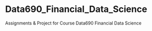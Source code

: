 # Data690_Financial_Data_Science
Assignments &amp; Project for Course Data690 Financial Data Science

